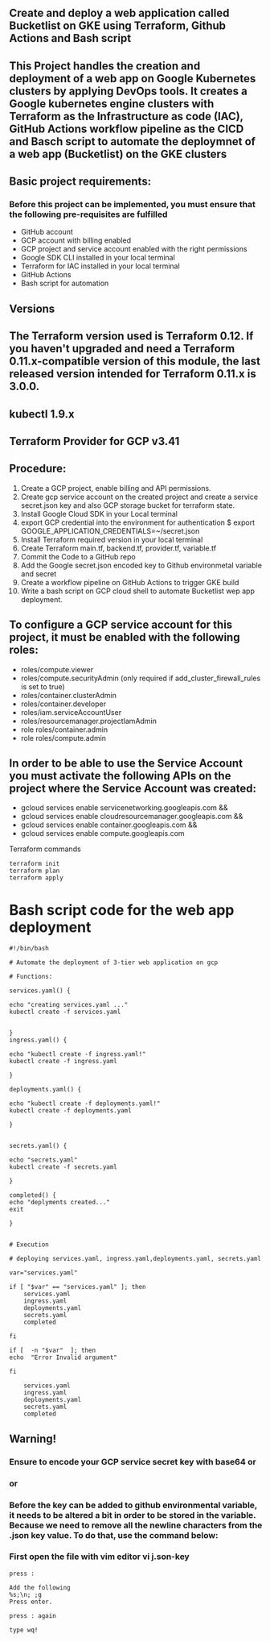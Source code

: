 ## Create and deploy a web application called Bucketlist on GKE using Terraform, Github Actions and Bash script
## This Project handles the creation and deployment of a web app  on Google Kubernetes clusters by applying DevOps tools. It creates a Google kubernetes engine clusters with Terraform as the Infrastructure as code (IAC), GitHub Actions workflow pipeline as the CICD and Basch script to automate the deploymnet of a web app (Bucketlist) on the GKE clusters 
 ## Basic project requirements:
 ### Before this project can be implemented, you must ensure that the following pre-requisites are fulfilled
 * GitHub account
 * GCP account with billing enabled
 * GCP project and service account enabled with the right permissions
 * Google SDK CLI installed in your local terminal
 * Terraform for IAC installed in your local terminal
 * GitHub Actions
 * Bash script for automation 

## Versions
## The Terraform version used is Terraform 0.12. If you haven't upgraded and need a Terraform 0.11.x-compatible version of this module, the last released version intended for Terraform 0.11.x is 3.0.0.
## kubectl 1.9.x
## Terraform Provider for GCP v3.41

## Procedure:

1. Create a GCP project, enable billing and API permissions.
2. Create gcp service account on the created project and create a service secret.json key and also GCP storage bucket for terraform state.
3. Install Google Cloud SDK in your Local terminal
4. export GCP credential into the environment for authentication $ export GOOGLE_APPLICATION_CREDENTIALS=~/secret.json
5. Install Terraform required version in your local terminal
6. Create Terraform main.tf, backend.tf, provider.tf, variable.tf
7. Commit the Code to a GitHub repo
8. Add the Google secret.json encoded key to Github environmetal variable and secret
9. Create a workflow pipeline on GitHub Actions to trigger GKE build
10. Write a bash script on GCP cloud shell to automate Bucketlist wep app deployment.


## To configure a GCP service account for this project, it must be enabled with the following roles:

* roles/compute.viewer
* roles/compute.securityAdmin (only required if add_cluster_firewall_rules is set to true)
* roles/container.clusterAdmin
* roles/container.developer
* roles/iam.serviceAccountUser
* roles/resourcemanager.projectIamAdmin
* role roles/container.admin
* role roles/compute.admin

## In order to be able to use the Service Account you must activate the following APIs on the project where the Service Account was created:

*  gcloud services enable servicenetworking.googleapis.com &&
* gcloud services enable cloudresourcemanager.googleapis.com &&
* gcloud services enable container.googleapis.com &&
* gcloud services enable compute.googleapis.com


 Terraform commands
```
terraform init
terraform plan
terraform apply
```

# Bash script code for the web app deployment

```
#!/bin/bash

# Automate the deployment of 3-tier web application on gcp

# Functions:

services.yaml() {

echo "creating services.yaml ..."
kubectl create -f services.yaml


}
ingress.yaml() {

echo "kubectl create -f ingress.yaml!"
kubectl create -f ingress.yaml

}

deployments.yaml() {

echo "kubectl create -f deployments.yaml!"
kubectl create -f deployments.yaml

}


secrets.yaml() {

echo "secrets.yaml"
kubectl create -f secrets.yaml

}

completed() {
echo "deplyments created..."
exit

}


# Execution

# deploying services.yaml, ingress.yaml,deployments.yaml, secrets.yaml

var="services.yaml"

if [ "$var" == "services.yaml" ]; then
    services.yaml
    ingress.yaml
    deployments.yaml
    secrets.yaml
    completed

fi

if [  -n "$var"  ]; then
echo  "Error Invalid argument"

fi

    services.yaml
    ingress.yaml
    deployments.yaml
    secrets.yaml
    completed
```

## Warning!
### Ensure to encode your GCP service secret key with base64 or 

### or

### Before the key can be added to github environmental variable, it needs to be altered a bit in order to be stored in the variable. Because we need to remove all the newline characters from the .json key value. To do that, use the command below:
### First open the file with vim editor vi j.son-key

```
press :

Add the following 
%s;\n; ;g
Press enter.

press : again

type wq!

```


